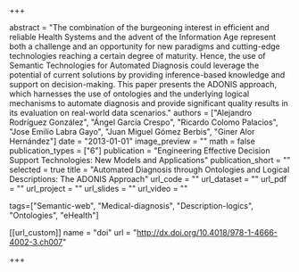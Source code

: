 +++

abstract = "The combination of the burgeoning interest in efficient and reliable Health Systems and the advent of the Information Age represent both a challenge and an opportunity for new paradigms and cutting-edge technologies reaching a certain degree of maturity. Hence, the use of Semantic Technologies for Automated Diagnosis could leverage the potential of current solutions by providing inference-based knowledge and support on decision-making. This paper presents the ADONIS approach, which harnesses the use of ontologies and the underlying logical mechanisms to automate diagnosis and provide significant quality results in its evaluation on real-world data scenarios." 
authors = ["Alejandro Rodríguez González", "Ángel García Crespo", "Ricardo Colomo Palacios", "Jose Emilio Labra Gayo", "Juan Miguel Gómez Berbis", "Giner Alor Hernández"]
date = "2013-01-01"
image_preview = ""
math = false
publication_types = ["6"]
publication = "Engineering Effective Decision Support Technologies: New Models and Applications"
publication_short = ""
selected = true
title = "Automated Diagnosis through Ontologies and Logical Descriptions: The ADONIS Approach"
url_code = ""
url_dataset = ""
url_pdf = ""
url_project = ""
url_slides = ""
url_video = ""

tags=["Semantic-web", "Medical-diagnosis", "Description-logics", "Ontologies", "eHealth"]

[[url_custom]]
name = "doi"
url = "http://dx.doi.org/10.4018/978-1-4666-4002-3.ch007"


+++


